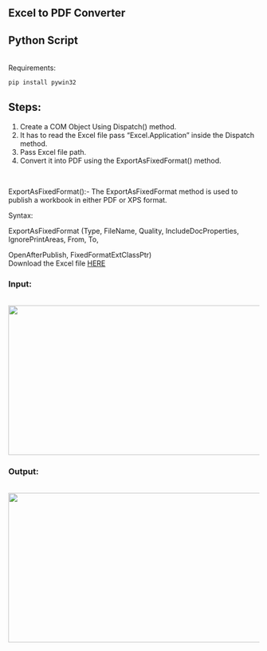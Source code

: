 ## Excel to PDF Converter

<h2>Python Script</h2>
<br>
Requirements:
<br>


```bash
pip install pywin32

```

<h2>Steps:</h2>

1. Create a COM Object Using Dispatch() method.<br>
2. It has to read the Excel file pass “Excel.Application” inside the Dispatch method.<br>
3. Pass Excel file path. <br>
4. Convert it into PDF using the ExportAsFixedFormat() method.<br>
<br>

ExportAsFixedFormat():- The ExportAsFixedFormat method is used to publish a workbook in either PDF or XPS format.

Syntax:

ExportAsFixedFormat (Type, FileName, Quality, IncludeDocProperties, IgnorePrintAreas, From, To, 

OpenAfterPublish, FixedFormatExtClassPtr)
<br>
Download the Excel file <a href="https://github.com/Rajspeaks/General-Purpose-Scripts/blob/main/scripts/Excel%20to%20PDF%20Converter/Excel.xlsx">HERE</a>
<br>

<h3>Input:</h3>
<br>
<img src="https://github.com/Rajspeaks/General-Purpose-Scripts/blob/main/scripts/Excel%20to%20PDF%20Converter/images/Screenshot1.png" height="300px" width="600px">

<br>


<h3>Output:</h3>
<br>
<img src="https://github.com/Rajspeaks/General-Purpose-Scripts/blob/main/scripts/Excel%20to%20PDF%20Converter/images/Screenshot2.png" height="300px" width="600px">

<br>



